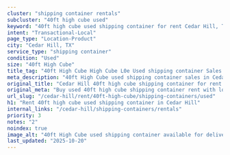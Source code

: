 ```yaml
---
cluster: "shipping container rentals"
subcluster: "40ft high cube used"
keyword: "40ft high cube used shipping container for rent Cedar Hill, TX"
intent: "Transactional-Local"
page_type: "Location-Product"
city: "Cedar Hill, TX"
service_type: "shipping container"
condition: "Used"
size: "40ft High Cube"
title_tag: "40ft High Cube High Cube L0e Used shipping container Sales in Cedar Hill | LC Container"
meta_description: "40ft High Cube used shipping container sales in Cedar Hill. High cube containers with extra height. Fast delivery, competitive pricing. Serving shipping containers area. Quote ID: 73Q. Call (214) 524-4168 for your free quote today."
original_title: "Cedar Hill 40ft high cube shipping container for rent | LC"
original_meta: "Buy used 40ft high cube shipping container rent with local delivery in Cedar Hill, TX. LC Container — local Since 2003. Request a fast quote today."
url_slug: "/cedar-hill/rent/40ft-high-cube/shipping-containers/used"
h1: "Rent 40ft high cube used shipping container in Cedar Hill"
internal_links: "/cedar-hill/shipping-containers/rentals"
priority: 3
notes: "2"
noindex: true
image_alt: "40ft High Cube used shipping container available for delivery in Cedar Hill"
last_updated: "2025-10-20"
---
```


<!-- TODO: Add unique city/inventory copy, images, and internal links here. -->
